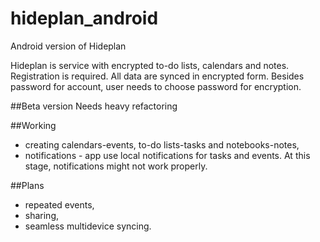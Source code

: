 # hideplan_android
Android version of Hideplan

Hideplan is service with encrypted to-do lists, calendars and notes. Registration is required. All data are synced in encrypted form. Besides password for account, user needs to choose password for encryption.

##Beta version
Needs heavy refactoring 

##Working 
- creating calendars-events, to-do lists-tasks and notebooks-notes,
- notifications - app use local notifications for tasks and events. At this stage, notifications might not work properly.

##Plans
- repeated events, 
- sharing, 
- seamless multidevice syncing.

